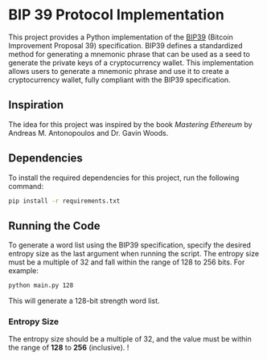 # BIP 39 Protocol Implementation

This project provides a Python implementation of the [BIP39](https://github.com/bitcoin/bips/blob/master/bip-0039.mediawiki) (Bitcoin Improvement Proposal 39) specification. BIP39 defines a standardized method for generating a mnemonic phrase that can be used as a seed to generate the private keys of a cryptocurrency wallet. This implementation allows users to generate a mnemonic phrase and use it to create a cryptocurrency wallet, fully compliant with the BIP39 specification.

## Inspiration

The idea for this project was inspired by the book *Mastering Ethereum* by Andreas M. Antonopoulos and Dr. Gavin Woods.

## Dependencies

To install the required dependencies for this project, run the following command:

```sh
pip install -r requirements.txt
```

## Running the Code

To generate a word list using the BIP39 specification, specify the desired entropy size as the last argument when running the script. The entropy size must be a multiple of 32 and fall within the range of 128 to 256 bits. For example:

```sh
python main.py 128
```

This will generate a 128-bit strength word list. 

### Entropy Size

The entropy size should be a multiple of 32, and the value must be within the range of **128** to **256** (inclusive). 
!
